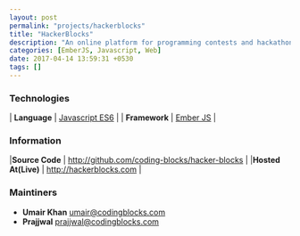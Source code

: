 ```yaml
---
layout: post
permalink: "projects/hackerblocks"
title: "HackerBlocks"
description: "An online platform for programming contests and hackathons"
categories: [EmberJS, Javascript, Web]
date: 2017-04-14 13:59:31 +0530
tags: []
---
```


### Technologies

| **Language** | [Javascript ES6](http://ecmascript.org) |
|  **Framework**  | [Ember JS](http://emberjs.com)  |


### Information

|**Source Code** | <http://github.com/coding-blocks/hacker-blocks> |
|**Hosted At(Live)** | <http://hackerblocks.com> |

### Maintiners

 - **Umair Khan** <umair@codingblocks.com>
 - **Prajjwal** <prajjwal@codingblocks.com>

